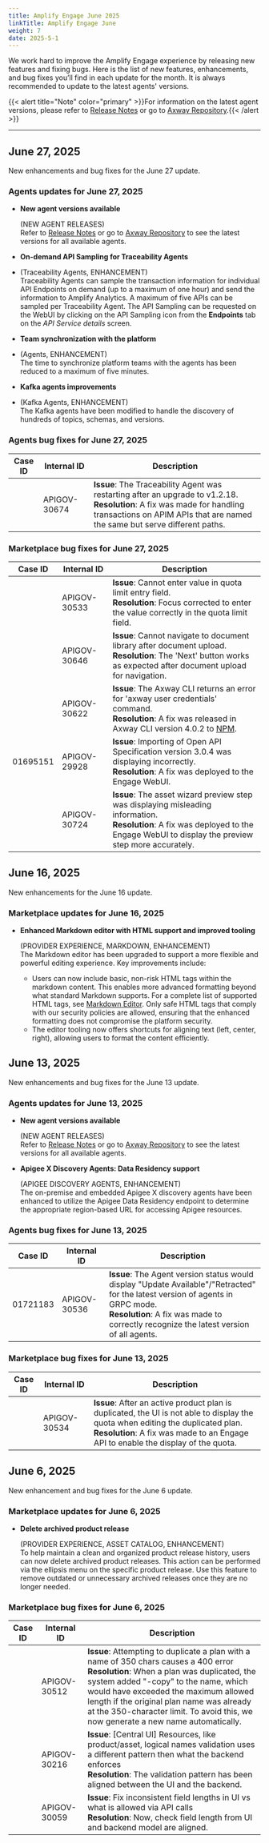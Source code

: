 ```yaml
---
title: Amplify Engage June 2025
linkTitle: Amplify Engage June
weight: 7
date: 2025-5-1
---
```

We work hard to improve the Amplify Engage experience by releasing new features and fixing bugs. Here is the list of new features, enhancements, and bug fixes you’ll find in each update for the month. It is always recommended to update to the latest agents' versions.

{{< alert title="Note" color="primary" >}}For information on the latest agent versions, please refer to [Release Notes](/docs/amplify_relnotes) or go to [Axway Repository](https://repository.axway.com/catalog?q=agents).{{< /alert >}}

---

## June 27, 2025

New enhancements and bug fixes for the June 27 update.

### Agents updates for June 27, 2025

* **New agent versions available**

  (NEW AGENT RELEASES)</br>
  Refer to [Release Notes](/docs/amplify_relnotes) or go to [Axway Repository](https://repository.axway.com/catalog?q=agents) to see the latest versions for all available agents.

* **On-demand API Sampling for Traceability Agents**

* (Traceability Agents, ENHANCEMENT)</br>
  Traceability Agents can sample the transaction information for individual API Endpoints on demand (up to a maximum of one hour) and send the information to Amplify Analytics. A maximum of five APIs can be sampled per Traceability Agent. The API Sampling can be requested on the WebUI by clicking on the API Sampling icon from the **Endpoints** tab on the *API Service details* screen.

* **Team synchronization with the platform**

* (Agents, ENHANCEMENT)</br>
  The time to synchronize platform teams with the agents has been reduced to a maximum of five minutes.

* **Kafka agents improvements**

* (Kafka Agents, ENHANCEMENT)</br>
  The Kafka agents have been modified to handle the discovery of hundreds of topics, schemas, and versions.

### Agents bug fixes for June 27, 2025

| Case ID | Internal ID | Description |
|-------------|--------------|---------------------------------------------------|
|  | APIGOV-30674 | **Issue**: The Traceability Agent was restarting after an upgrade to v1.2.18. <br/>**Resolution**: A fix was made for handling transactions on APIM APIs that are named the same but serve different paths. |

### Marketplace bug fixes for June 27, 2025

| Case ID | Internal ID | Description |
|-------------|--------------|---------------------------------------------------|
|  | APIGOV-30533 | **Issue**: Cannot enter value in quota limit entry field. <br/>**Resolution**: Focus corrected to enter the value correctly in the quota limit field. |
|  | APIGOV-30646 | **Issue**: Cannot navigate to document library after document upload. <br/>**Resolution**: The 'Next' button works as expected after document upload for navigation. |
|  | APIGOV-30622 | **Issue**: The Axway CLI returns an error for 'axway user credentials' command. <br/>**Resolution**: A fix was released in Axway CLI version 4.0.2 to [NPM](https://www.npmjs.com/package/axway/v/4.0.2). |
| 01695151 | APIGOV-29928 | **Issue**: Importing of Open API Specification version 3.0.4 was displaying incorrectly. <br/>**Resolution**: A fix was deployed to the Engage WebUI. |
|  | APIGOV-30724 | **Issue**: The asset wizard preview step was displaying misleading information. <br/>**Resolution**: A fix was deployed to the Engage WebUI to display the preview step more accurately. |

## June 16, 2025

New enhancements for the June 16 update.

### Marketplace updates for June 16, 2025

* **Enhanced Markdown editor with HTML support and improved tooling**

  (PROVIDER EXPERIENCE, MARKDOWN, ENHANCEMENT)</br>
  The Markdown editor has been upgraded to support a more flexible and powerful editing experience. Key improvements include:
    * Users can now include basic, non-risk HTML tags within the markdown content. This enables more advanced formatting beyond what standard Markdown supports. For a complete list of supported HTML tags, see [Markdown Editor](/docs/manage_product_foundry/markdown_editor). Only safe HTML tags that comply with our security policies are allowed, ensuring that the enhanced formatting does not compromise the platform security.
    * The editor tooling now offers shortcuts for aligning text (left, center, right), allowing users to format the content efficiently.
  
## June 13, 2025

New enhancements and bug fixes for the June 13 update.

### Agents updates for June 13, 2025

* **New agent versions available**

  (NEW AGENT RELEASES)</br>
  Refer to [Release Notes](/docs/amplify_relnotes) or go to [Axway Repository](https://repository.axway.com/catalog?q=agents) to see the latest versions for all available agents.

* **Apigee X Discovery Agents: Data Residency support**

  (APIGEE DISCOVERY AGENTS, ENHANCEMENT)</br>
  The on-premise and embedded Apigee X discovery agents have been enhanced to utilize the Apigee Data Residency endpoint to determine the appropriate region-based URL for accessing Apigee resources.

### Agents bug fixes for June 13, 2025

| Case ID | Internal ID | Description |
|-------------|--------------|---------------------------------------------------|
| 01721183 | APIGOV-30536 | **Issue**: The Agent version status would display "Update Available"/"Retracted" for the latest version of agents in GRPC mode. <br/>**Resolution**: A fix was made to correctly recognize the latest version of all agents. |

### Marketplace bug fixes for June 13, 2025

| Case ID | Internal ID | Description |
|-------------|--------------|---------------------------------------------------|
| | APIGOV-30534 | **Issue**: After an active product plan is duplicated, the UI is not able to display the quota when editing the duplicated plan. <br/>**Resolution**: A fix was made to an Engage API to enable the display of the quota. |

## June 6, 2025

New enhancement and bug fixes for the June 6 update.

### Marketplace updates for June 6, 2025

* **Delete archived product release**

  (PROVIDER EXPERIENCE, ASSET CATALOG, ENHANCEMENT)</br>
  To help maintain a clean and organized product release history, users can now delete archived product releases. This action can be performed via the ellipsis menu on the specific product release. Use this feature to remove outdated or unnecessary archived releases once they are no longer needed.

### Marketplace bug fixes for June 6, 2025

| Case ID | Internal ID | Description |
|-------------|--------------|---------------------------------------------------|
| | APIGOV-30512 | **Issue**: Attempting to duplicate a plan with a name of 350 chars causes a 400 error <br/>**Resolution**: When a plan was duplicated, the system added "-copy" to the name, which would have exceeded the maximum allowed length if the original plan name was already at the 350-character limit. To avoid this, we now generate a new name automatically. |
| | APIGOV-30216 | **Issue**: [Central UI] Resources, like product/asset, logical names validation uses a different pattern then what the backend enforces <br/>**Resolution**: The validation pattern has been aligned between the UI and the backend. |
| | APIGOV-30059 | **Issue**: Fix inconsistent field lengths in UI vs what is allowed via API calls <br/>**Resolution**: Now, check field length from UI and backend model are aligned. |
